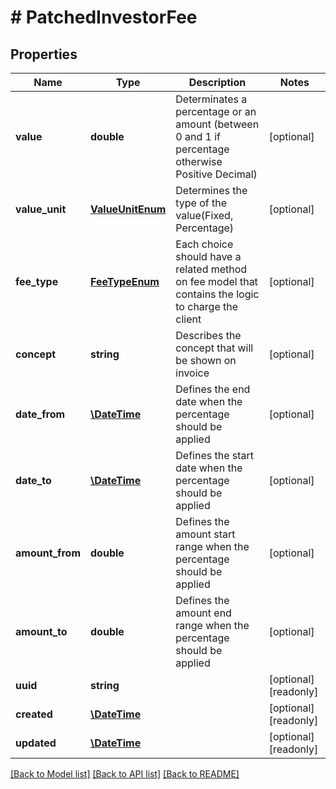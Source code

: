 # # PatchedInvestorFee

## Properties

Name | Type | Description | Notes
------------ | ------------- | ------------- | -------------
**value** | **double** | Determinates a percentage or an amount (between 0 and 1 if percentage otherwise Positive Decimal) | [optional]
**value_unit** | [**ValueUnitEnum**](ValueUnitEnum.md) | Determines the type of the value(Fixed, Percentage) | [optional]
**fee_type** | [**FeeTypeEnum**](FeeTypeEnum.md) | Each choice should have a related method on fee model that contains the logic to charge the client | [optional]
**concept** | **string** | Describes the concept that will be shown on invoice | [optional]
**date_from** | [**\DateTime**](\DateTime.md) | Defines the end date when the percentage should be applied | [optional]
**date_to** | [**\DateTime**](\DateTime.md) | Defines the start date when the percentage should be applied | [optional]
**amount_from** | **double** | Defines the amount start range when the percentage should be applied | [optional]
**amount_to** | **double** | Defines the amount end range when the percentage should be applied | [optional]
**uuid** | **string** |  | [optional] [readonly]
**created** | [**\DateTime**](\DateTime.md) |  | [optional] [readonly]
**updated** | [**\DateTime**](\DateTime.md) |  | [optional] [readonly]

[[Back to Model list]](../../README.md#models) [[Back to API list]](../../README.md#endpoints) [[Back to README]](../../README.md)
